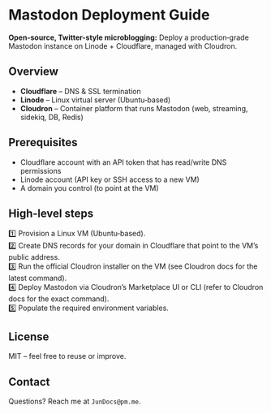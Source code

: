 # Mastodon Deployment Guide

**Open-source, Twitter-style microblogging:** Deploy a production‑grade Mastodon instance on Linode + Cloudflare, managed with Cloudron.

## Overview
- **Cloudflare** – DNS & SSL termination  
- **Linode** – Linux virtual server (Ubuntu‑based)  
- **Cloudron** – Container platform that runs Mastodon (web, streaming, sidekiq, DB, Redis)

## Prerequisites
- Cloudflare account with an API token that has read/write DNS permissions  
- Linode account (API key or SSH access to a new VM)  
- A domain you control (to point at the VM)  

## High‑level steps
1️⃣ Provision a Linux VM (Ubuntu‑based).  
2️⃣ Create DNS records for your domain in Cloudflare that point to the VM’s public address.  
3️⃣ Run the official Cloudron installer on the VM (see Cloudron docs for the latest command).  
4️⃣ Deploy Mastodon via Cloudron’s Marketplace UI or CLI (refer to Cloudron docs for the exact command).  
5️⃣ Populate the required environment variables.

## License
MIT – feel free to reuse or improve.

## Contact
Questions? Reach me at `JunDocs@pm.me`.
